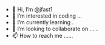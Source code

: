 - 👋 Hi, I’m @jfast1 
- 👀 I’m interested in coding ...
- 🌱 I’m currently learning .
- 💞️ I’m looking to collaborate on ......
- 📫 How to reach me ......

<!---
jfast1/jfast1 is a ✨ special ✨ repository because its `README.md` (this file) appears on your GitHub profile.
You can click the Preview link to take a look at your changes.
--->
